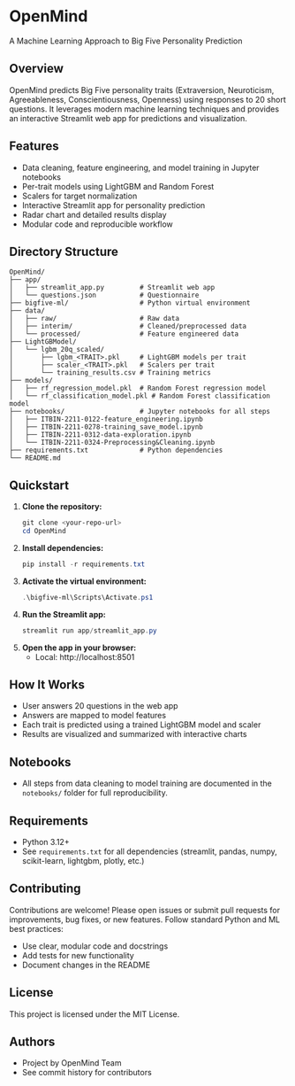 # OpenMind

A Machine Learning Approach to Big Five Personality Prediction

## Overview

OpenMind predicts Big Five personality traits (Extraversion, Neuroticism, Agreeableness, Conscientiousness, Openness) using responses to 20 short questions. It leverages modern machine learning techniques and provides an interactive Streamlit web app for predictions and visualization.

## Features

- Data cleaning, feature engineering, and model training in Jupyter notebooks
- Per-trait models using LightGBM and Random Forest
- Scalers for target normalization
- Interactive Streamlit app for personality prediction
- Radar chart and detailed results display
- Modular code and reproducible workflow

## Directory Structure

```
OpenMind/
├── app/
│   ├── streamlit_app.py         # Streamlit web app
│   └── questions.json           # Questionnaire
├── bigfive-ml/                  # Python virtual environment
├── data/
│   ├── raw/                     # Raw data
│   ├── interim/                 # Cleaned/preprocessed data
│   └── processed/               # Feature engineered data
├── LightGBModel/
│   └── lgbm_20q_scaled/
│       ├── lgbm_<TRAIT>.pkl     # LightGBM models per trait
│       ├── scaler_<TRAIT>.pkl   # Scalers per trait
│       └── training_results.csv # Training metrics
├── models/
│   ├── rf_regression_model.pkl  # Random Forest regression model
│   └── rf_classification_model.pkl # Random Forest classification model
├── notebooks/                   # Jupyter notebooks for all steps
│   ├── ITBIN-2211-0122-feature_engineering.ipynb
│   ├── ITBIN-2211-0278-training_save_model.ipynb
│   ├── ITBIN-2211-0312-data-exploration.ipynb
│   └── ITBIN-2211-0324-Preprocessing&Cleaning.ipynb
├── requirements.txt             # Python dependencies
└── README.md
```

## Quickstart

1. **Clone the repository:**
   ```powershell
   git clone <your-repo-url>
   cd OpenMind
   ```
2. **Install dependencies:**
   ```powershell
   pip install -r requirements.txt
   ```
3. **Activate the virtual environment:**
   ```powershell
   .\bigfive-ml\Scripts\Activate.ps1
   ```
4. **Run the Streamlit app:**
   ```powershell
   streamlit run app/streamlit_app.py
   ```
5. **Open the app in your browser:**
   - Local: http://localhost:8501

## How It Works

- User answers 20 questions in the web app
- Answers are mapped to model features
- Each trait is predicted using a trained LightGBM model and scaler
- Results are visualized and summarized with interactive charts

## Notebooks

- All steps from data cleaning to model training are documented in the `notebooks/` folder for full reproducibility.

## Requirements

- Python 3.12+
- See `requirements.txt` for all dependencies (streamlit, pandas, numpy, scikit-learn, lightgbm, plotly, etc.)

## Contributing

Contributions are welcome! Please open issues or submit pull requests for improvements, bug fixes, or new features. Follow standard Python and ML best practices:

- Use clear, modular code and docstrings
- Add tests for new functionality
- Document changes in the README

## License

This project is licensed under the MIT License.

## Authors

- Project by OpenMind Team
- See commit history for contributors
